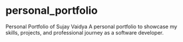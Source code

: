 # personal_portfolio
Personal Portfolio of Sujay Vaidya 
    A personal portfolio to showcase my skills, projects, and professional journey as a software developer.
